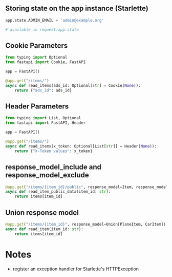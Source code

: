 ## Storing state on the app instance (Starlette)

```python
app.state.ADMIN_EMAIL = 'admin@example.org'

# available in request.app.state
```

## Cookie Parameters

```python
from typing import Optional
from fastapi import Cookie, FastAPI

app = FastAPI()

@app.get("/items/")
async def read_items(ads_id: Optional[str] = Cookie(None)):
    return {"ads_id": ads_id}
```

## Header Parameters

```python
from typing import List, Optional
from fastapi import FastAPI, Header

app = FastAPI()

@app.get("/items/")
async def read_items(x_token: Optional[List[str]] = Header(None)):
    return {"X-Token values": x_token}

```

## response_model_include and response_model_exclude

```python
@app.get("/items/{item_id}/public", response_model=Item, response_model_exclude={"tax"})
async def read_item_public_data(item_id: str):
    return items[item_id]
```

## Union response model

```python
@app.get("/items/{item_id}", response_model=Union[PlaneItem, CarItem])
async def read_item(item_id: str):
    return items[item_id]
```

# Notes

- register an exception handler for Starlette's HTTPException